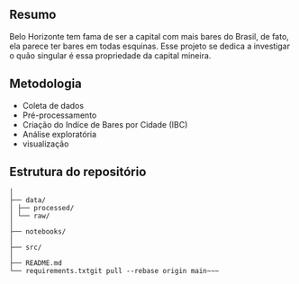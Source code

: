 ## Resumo

Belo Horizonte tem fama de ser a capital com mais bares do Brasil, de fato, ela parece ter bares em todas esquinas.
Esse projeto se dedica a investigar o quão singular é essa propriedade da capital mineira.

## Metodologia

- Coleta de dados
- Pré-processamento
- Criação do Indíce de Bares por Cidade (IBC)
- Análise exploratória
- visualização

## Estrutura do repositório

~~~bh-botecos/
│
├── data/
│ ├── processed/
│ └── raw/
│
├── notebooks/
│
├── src/
│
├── README.md
└── requirements.txtgit pull --rebase origin main~~~